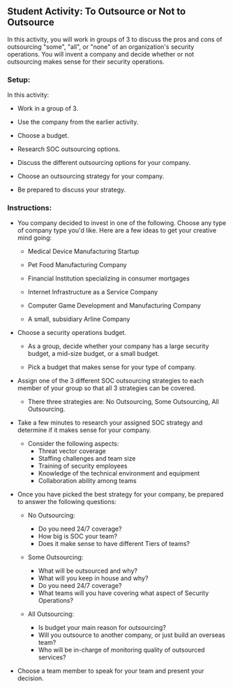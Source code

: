 ## Student Activity: To Outsource or Not to Outsource

In this activity, you will work in groups of 3 to discuss the pros and cons of outsourcing "some", "all", or "none" of an organization's security operations. You will invent a company and decide whether or not outsourcing makes sense for their security operations.

### Setup:

In this activity:

  - Work in a group of 3.

  - Use the company from the earlier activity. 

  - Choose a budget.

  - Research SOC outsourcing options.

  - Discuss the different outsourcing options for your company.

  - Choose an outsourcing strategy for your company.

  - Be prepared to discuss your strategy.

### Instructions:

- You company decided to invest in one of the following. Choose any type of company type you'd like. Here are a few ideas to get your creative mind going:

  - Medical Device Manufacturing Startup

  - Pet Food Manufacturing Company

  - Financial Institution specializing in consumer mortgages

  - Internet Infrastructure as a Service Company

  - Computer Game Development and Manufacturing Company

  - A small, subsidiary Arline Company

- Choose a security operations budget.

    - As a group, decide whether your company has a large security budget, a mid-size budget, or a small budget.

    - Pick a budget that makes sense for your type of company.

- Assign one of the 3 different SOC outsourcing strategies to each member of your group so that all 3 strategies can be covered.

    - There three strategies are: No Outsourcing, Some Outsourcing, All Outsourcing.

- Take a few minutes to research your assigned SOC strategy and determine if it makes sense for your company.

  - Consider the following aspects:
      - Threat vector coverage
      - Staffing challenges and team size
      - Training of security employees
      - Knowledge of the technical environment and equipment
      - Collaboration ability among teams

- Once you have picked the best strategy for your company, be prepared to answer the following questions:

  - No Outsourcing:
      - Do you need 24/7 coverage?
      - How big is SOC your team?
      - Does it make sense to have different Tiers of teams?

  - Some Outsourcing:
      - What will be outsourced and why?
      - What will you keep in house and why?
      - Do you need 24/7 coverage?
      - What teams will you have covering what aspect of Security Operations?

  - All Outsourcing:
      - Is budget your main reason for outsourcing?
      - Will you outsource to another company, or just build an overseas team?
      - Who will be in-charge of monitoring quality of outsourced services?

- Choose a team member to speak for your team and present your decision.
